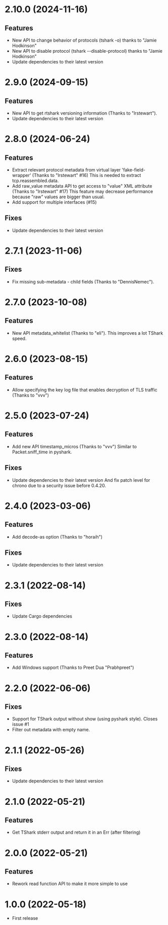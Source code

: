 # 2.10.0 (2024-11-16)

## Features

- New API to change behavior of protocols (tshark -o) thanks to "Jamie Hodkinson"
- New API to disable protocol (tshark --disable-protocol) thanks to "Jamie Hodkinson"
- Update dependencies to their latest version

# 2.9.0 (2024-09-15)

## Features

- New API to get rtshark versioning information (Thanks to "lrstewart").
- Update dependencies to their latest version

# 2.8.0 (2024-06-24)

## Features

- Extract relevant protocol metadata from virtual layer 'fake-field-wrapper' (Thanks to "lrstewart" #16)
This is needed to extract tcp.reassembled.data.
- Add raw_value metadata API to get access to "value" XML attribute (Thanks to "lrstewart" #17)
This feature may decrease performance because "raw" values are bigger than usual.
- Add support for multiple interfaces (#15)

## Fixes

- Update dependencies to their latest version

# 2.7.1 (2023-11-06)

## Fixes

- Fix missing sub-metadata - child fields (Thanks to "DennisNemec").

# 2.7.0 (2023-10-08)

## Features

- New API metadata_whitelist (Thanks to "eli").
This improves a lot TShark speed.

# 2.6.0 (2023-08-15)

## Features

- Allow specifying the key log file that enables decryption of TLS traffic (Thanks to "vvv")

# 2.5.0 (2023-07-24)

## Features 

- Add new API timestamp_micros (Thanks to "vvv")
Similar to Packet.sniff_time in pyshark.

## Fixes

- Update dependencies to their latest version
And fix patch level for chrono due to a security issue before 0.4.20.

# 2.4.0 (2023-03-06)

## Features 

- Add decode-as option (Thanks to "horaih")

## Fixes

- Update dependencies to their latest version

# 2.3.1 (2022-08-14)

## Fixes 

- Update Cargo dependencies

# 2.3.0 (2022-08-14)

## Features 

- Add Windows support (Thanks to Preet Dua "Prabhpreet")

# 2.2.0 (2022-06-06)

## Fixes

- Support for TShark output without show (using pyshark style). Closes issue #1
- Filter out metadata with empty name.

# 2.1.1 (2022-05-26)

## Fixes

- Update dependencies to their latest version

# 2.1.0 (2022-05-21)

## Features

- Get TShark stderr output and return it in an Err (after filtering)

# 2.0.0 (2022-05-21)

## Features

- Rework read function API to make it more simple to use

# 1.0.0 (2022-05-18)

- First release
